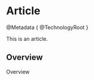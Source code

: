 # Article

@Metadata {
  @TechnologyRoot
}

This is an article.

## Overview

Overview

<!-- Copyright (c) 2023 Apple Inc and the Swift Project authors. All Rights Reserved. -->
